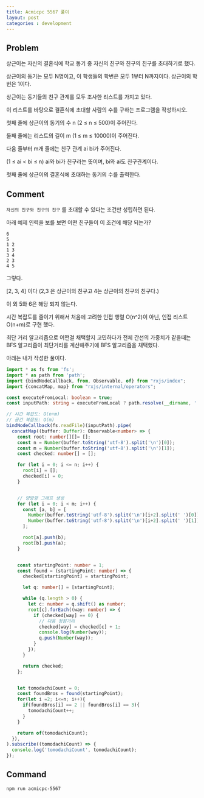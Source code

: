 ```yaml
---
title: Acmicpc 5567 풀이
layout: post
categories : development
---
```


## Problem

상근이는 자신의 결혼식에 학교 동기 중 자신의 친구와 친구의 친구를 초대하기로 했다.

상근이의 동기는 모두 N명이고, 이 학생들의 학번은 모두 1부터 N까지이다. 상근이의 학번은 1이다.

상근이는 동기들의 친구 관계를 모두 조사한 리스트를 가지고 있다.

이 리스트를 바탕으로 결혼식에 초대할 사람의 수를 구하는 프로그램을 작성하시오.

첫째 줄에 상근이의 동기의 수 n (2 ≤ n ≤ 500)이 주어진다.

둘째 줄에는 리스트의 길이 m (1 ≤ m ≤ 10000)이 주어진다.

다음 줄부터 m개 줄에는 친구 관계 ai bi가 주어진다.

(1 ≤ ai < bi ≤ n) ai와 bi가 친구라는 뜻이며, bi와 ai도 친구관계이다.

첫째 줄에 상근이의 결혼식에 초대하는 동기의 수를 출력한다.

## Comment

`자신의 친구와 친구의 친구` 를 초대할 수 있다는 조건만 성립하면 된다.

아래 예제 인력을 보를 보면 어떤 친구들이 이 조건에 해당 되는가?

```
6
5
1 2
1 3
3 4
2 3
4 5
```

그렇다.

[2, 3, 4] 이다 (2,3 은 상근이의 친구고 4는 상근이의 친구의 친구다.)

이 외 5와 6은 해당 되지 않는다.

시간 복잡도를 줄이기 위해서 처음에 고려한 인접 행렬 O(n^2)이 아닌, 인접 리스트 O(n+m)로 구현 했다.

최단 거리 알고리즘으로 어떤걸 채택할지 고민하다가 전체 간선의 가중치가 같을때는 BFS 알고리즘이 최단거리를 계산해주기에 BFS 알고리즘을 채택했다.

아래는 내가 작성한 풀이다.

```typescript
import * as fs from 'fs';
import * as path from 'path';
import {bindNodeCallback, from, Observable, of} from "rxjs/index";
import {concatMap, map} from "rxjs/internal/operators";

const executeFromLocal: boolean = true;
const inputPath: string = executeFromLocal ? path.resolve(__dirname, './source') : '/dev/stdin';

// 시간 복잡도: O(n+m)
// 공간 복잡도: O(m)
bindNodeCallback(fs.readFile)(inputPath).pipe(
  concatMap((buffer: Buffer): Observable<number> => {
    const root: number[][]= [];
    const n = Number(buffer.toString('utf-8').split('\n')[0]);
    const m = Number(buffer.toString('utf-8').split('\n')[1]);
    const checked: number[] = [];

    for (let i = 0; i <= n; i++) {
      root[i] = [];
      checked[i] = 0;
    }


    // 양방향 그래프 생성
    for (let i = 0; i < m; i++) {
      const [a, b] = [
        Number(buffer.toString('utf-8').split('\n')[i+2].split(' ')[0]),
        Number(buffer.toString('utf-8').split('\n')[i+2].split(' ')[1])
      ];

      root[a].push(b);
      root[b].push(a);
    }


    const startingPoint: number = 1;
    const found = (startingPoint: number) => {
      checked[startingPoint] = startingPoint;

      let q: number[] = [startingPoint];

      while (q.length > 0) {
        let c: number = q.shift() as number;
        root[c].forEach((way: number) => {
          if (checked[way] == 0) {
            // 다음 정점거리
            checked[way] = checked[c] + 1;
            console.log(Number(way));
            q.push(Number(way));
          }
        });
      }

      return checked;
    };


    let tomodachiCount = 0;
    const foundBros = found(startingPoint);
    for(let i =2; i<=n; i++){
      if(foundBros[i] == 2 || foundBros[i] == 3){
        tomodachiCount++;
      }
    }

    return of(tomodachiCount);
  }),
).subscribe((tomodachiCount) => {
  console.log('tomodachiCount', tomodachiCount);
});

```

## Command

```
npm run acmicpc-5567
```